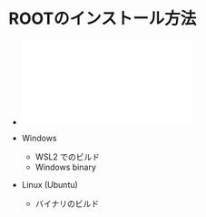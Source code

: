 # ROOTのインストール方法

 - ![Mac (Intel, apple silicon)](./mac.md)

 - Windows
	- WSL2 でのビルド
	- Windows binary

 - Linux (Ubuntu)
	- バイナリのビルド
